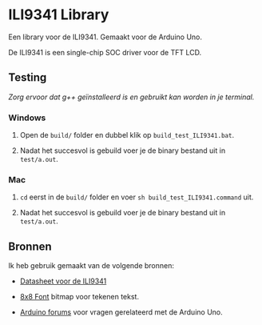 ILI9341 Library 
===============

Een library voor de ILI9341. Gemaakt voor de Arduino Uno.

De ILI9341 is een single-chip SOC driver voor de TFT LCD. 

## Testing 

*Zorg ervoor dat g++ geïnstalleerd is en gebruikt kan worden in je terminal.*

### Windows 

1. Open de `build/` folder en dubbel klik op `build_test_ILI9341.bat`.

2. Nadat het succesvol is gebuild voer je de binary bestand uit in `test/a.out`.

### Mac 

1. `cd` eerst in de `build/` folder en voer `sh build_test_ILI9341.command` uit. 

2. Nadat het succesvol is gebuild voer je de binary bestand uit in `test/a.out`.

## Bronnen 
Ik heb gebruik gemaakt van de volgende bronnen: 

- [Datasheet voor de ILI9341]([ILI9341](https://cdn-shop.adafruit.com/datasheets/ILI9341.pdf))

- [8x8 Font](https://github.com/dhepper/font8x8) bitmap voor tekenen tekst.

- [Arduino forums](https://forum.arduino.cc/) voor vragen gerelateerd met de Arduino Uno.


